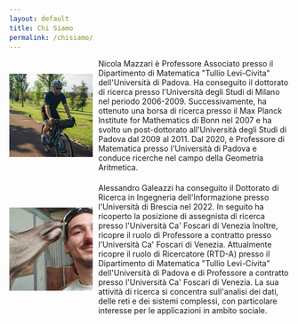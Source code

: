 ```yaml
---
layout: default
title: Chi Siamo
permalink: /chisiamo/
---
```

<div style="display: flex; flex-wrap: wrap; gap: 20px;">

  <!-- Primo blocco: Immagine e Descrizione -->
  <div style="display: flex; align-items: center; gap: 10px; width: 100%;">
    <img src="/nicola_mazzari.jpeg" alt="Nicola Mazzari" style="width: 150px; height: 150px; object-fit: cover;">
    <p style="margin: 0;"> Nicola Mazzari è Professore Associato presso il Dipartimento di Matematica "Tullio Levi-Civita" dell'Università di Padova. Ha conseguito il dottorato di ricerca presso l'Università degli Studi di Milano nel periodo 2006-2009. Successivamente, ha ottenuto una borsa di ricerca presso il Max Planck Institute for Mathematics di Bonn nel 2007 e ha svolto un post-dottorato all'Università degli Studi di Padova dal 2009 al 2011. Dal 2020, è Professore di Matematica presso l'Università di Padova e conduce ricerche nel campo della Geometria Aritmetica.
    </p>
  </div>

  <!-- Secondo blocco: Immagine e Descrizione -->
  <div style="display: flex; align-items: center; gap: 10px; width: 100%;">
    <img src="/galeazzi.jpeg" alt="Alessandro Galeazzi" style="width: 150px; height: 150px; object-fit: cover;">
    <p style="margin: 0;"> Alessandro Galeazzi ha conseguito il Dottorato di Ricerca in Ingegneria dell'Informazione presso l'Università di Brescia nel 2022. In seguito ha ricoperto la posizione di assegnista di ricerca presso l'Università Ca' Foscari di Venezia Inoltre, ricopre il ruolo di Professore a contratto presso l'Università Ca' Foscari di Venezia. Attualmente ricopre il ruolo di Ricercatore (RTD-A) presso il Dipartimento di Matematica "Tullio Levi-Civita" dell'Università di Padova e di Professore a contratto presso l'Università Ca' Foscari di Venezia. La sua attività di ricerca si concentra sull'analisi dei dati, delle reti e dei sistemi complessi, con particolare interesse per le applicazioni in ambito sociale.</p>
  </div>

</div>
